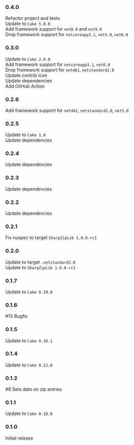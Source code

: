 ### 0.4.0
Refactor project and tests  
Update to `Cake 5.0.0`  
Add framework support for `net8.0` and `net9.0`  
Drop framework support for `netcoreapp3.1`, `net5.0`, `net6.0`  

### 0.3.0
Update to `Cake 2.0.0`  
Add framework support for `netcoreapp3.1`, `net6.0`  
Drop framework support for `net461`, `netstandard2.0`  
Update contrib icon  
Update dependencies  
Add GitHub Action

### 0.2.6
Add framework support for `net461`, `netstandard2.0`, `net5.0`

### 0.2.5
Update to `Cake 1.0`  
Update dependencies

### 0.2.4
Update dependencies

### 0.2.3
Update dependencies

### 0.2.2
Update dependencies

### 0.2.1
Fix nuspec to target `SharpZipLib 1.0.0-rc1`

### 0.2.0
Update to target `.netstandard2.0`  
Update to `SharpZipLib 1.0.0-rc1`

### 0.1.7
Update to `Cake 0.29.0`

### 0.1.6
#13 Bugfix

### 0.1.5
Update to `Cake 0.26.1`

### 0.1.4
Update to `Cake 0.22.0`

### 0.1.2
#8 Sets date on zip entries

### 0.1.1
Update to `Cake 0.18.0`

### 0.1.0
Initial release
